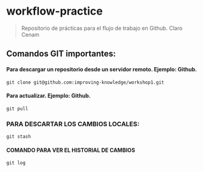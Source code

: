 # workflow-practice
> Repositorio de prácticas para el flujo de trabajo en Github. Claro Cenam

## Comandos GIT importantes:

#### Para descargar un repositorio desde un servidor remoto. Ejemplo: Github.
```Shell
git clone git@github.com:improving-knowledge/workshop1.git
```

#### Para actualizar. Ejemplo: Github.
```Shell
git pull
```

### PARA DESCARTAR LOS CAMBIOS LOCALES:
```Shell
git stash
```
#### COMANDO PARA VER EL HISTORIAL DE CAMBIOS
```Shell
git log
```
